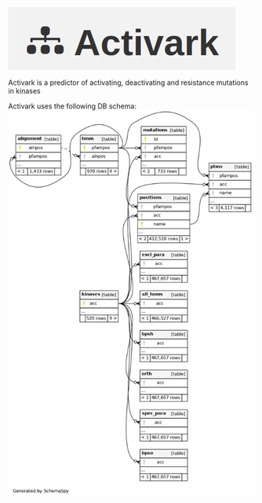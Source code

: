 ![ActivarkLogo](webApp/static/img/ActivarkLogo.png)

Activark is a predictor of activating, deactivating and resistance mutations in kinases


Activark uses the following DB schema:
![Database](DB/schema/diagrams/summary/relationships.implied.compact.png)
